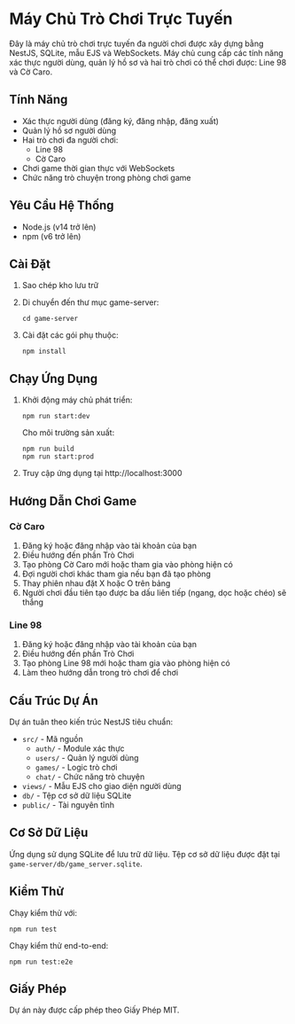 # Máy Chủ Trò Chơi Trực Tuyến

Đây là máy chủ trò chơi trực tuyến đa người chơi được xây dựng bằng NestJS, SQLite, mẫu EJS và WebSockets. Máy chủ cung cấp các tính năng xác thực người dùng, quản lý hồ sơ và hai trò chơi có thể chơi được: Line 98 và Cờ Caro.

## Tính Năng

- Xác thực người dùng (đăng ký, đăng nhập, đăng xuất)
- Quản lý hồ sơ người dùng
- Hai trò chơi đa người chơi:
  - Line 98
  - Cờ Caro
- Chơi game thời gian thực với WebSockets
- Chức năng trò chuyện trong phòng chơi game

## Yêu Cầu Hệ Thống

- Node.js (v14 trở lên)
- npm (v6 trở lên)

## Cài Đặt

1. Sao chép kho lưu trữ

2. Di chuyển đến thư mục game-server:
   ```
   cd game-server
   ```

3. Cài đặt các gói phụ thuộc:
   ```
   npm install
   ```

## Chạy Ứng Dụng

1. Khởi động máy chủ phát triển:
   ```
   npm run start:dev
   ```

   Cho môi trường sản xuất:
   ```
   npm run build
   npm run start:prod
   ```

2. Truy cập ứng dụng tại http://localhost:3000

## Hướng Dẫn Chơi Game

### Cờ Caro

1. Đăng ký hoặc đăng nhập vào tài khoản của bạn
2. Điều hướng đến phần Trò Chơi
3. Tạo phòng Cờ Caro mới hoặc tham gia vào phòng hiện có
4. Đợi người chơi khác tham gia nếu bạn đã tạo phòng
5. Thay phiên nhau đặt X hoặc O trên bảng
6. Người chơi đầu tiên tạo được ba dấu liên tiếp (ngang, dọc hoặc chéo) sẽ thắng

### Line 98

1. Đăng ký hoặc đăng nhập vào tài khoản của bạn
2. Điều hướng đến phần Trò Chơi
3. Tạo phòng Line 98 mới hoặc tham gia vào phòng hiện có
4. Làm theo hướng dẫn trong trò chơi để chơi

## Cấu Trúc Dự Án

Dự án tuân theo kiến trúc NestJS tiêu chuẩn:

- `src/` - Mã nguồn
  - `auth/` - Module xác thực
  - `users/` - Quản lý người dùng
  - `games/` - Logic trò chơi
  - `chat/` - Chức năng trò chuyện
- `views/` - Mẫu EJS cho giao diện người dùng
- `db/` - Tệp cơ sở dữ liệu SQLite
- `public/` - Tài nguyên tĩnh

## Cơ Sở Dữ Liệu

Ứng dụng sử dụng SQLite để lưu trữ dữ liệu. Tệp cơ sở dữ liệu được đặt tại `game-server/db/game_server.sqlite`.

## Kiểm Thử

Chạy kiểm thử với:
```
npm run test
```

Chạy kiểm thử end-to-end:
```
npm run test:e2e
```

## Giấy Phép

Dự án này được cấp phép theo Giấy Phép MIT. 
